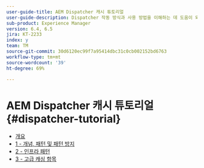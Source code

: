 ```yaml
---
user-guide-title: AEM Dispatcher 캐시 튜토리얼
user-guide-description: Dispatcher 작동 방식과 사용 방법을 이해하는 데 도움이 되는 튜토리얼입니다.
sub-product: Experience Manager
version: 6.4, 6.5
jira: KT-2233
index: y
team: TM
source-git-commit: 30d6120ec99f7a95414dbc31c0cb002152bd6763
workflow-type: tm+mt
source-wordcount: '39'
ht-degree: 69%

---
```



# AEM Dispatcher 캐시 튜토리얼{#dispatcher-tutorial}

+ [개요](overview.md)
+ [1 - 개념, 패턴 및 패턴 방지](chapter-1.md)
+ [2 - 인프라 패턴](chapter-2.md)
+ [3 - 고급 캐싱 항목](chapter-3.md)
